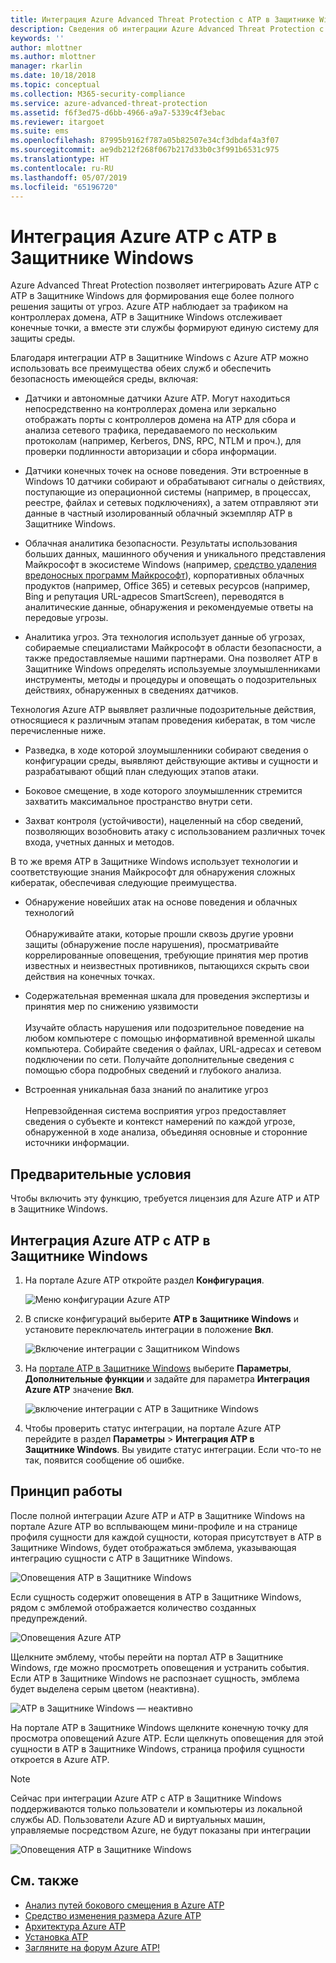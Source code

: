 ```yaml
---
title: Интеграция Azure Advanced Threat Protection с ATP в Защитнике Windows | Документы Майкрософт
description: Сведения об интеграции Azure Advanced Threat Protection с ATP в Защитнике Windows для полной поддержки обнаружения угроз
keywords: ''
author: mlottner
ms.author: mlottner
manager: rkarlin
ms.date: 10/18/2018
ms.topic: conceptual
ms.collection: M365-security-compliance
ms.service: azure-advanced-threat-protection
ms.assetid: f6f3ed75-d6bb-4966-a9a7-5339c4f3ebac
ms.reviewer: itargoet
ms.suite: ems
ms.openlocfilehash: 87995b9162f787a05b82507e34cf3dbdaf4a3f07
ms.sourcegitcommit: ae9db212f268f067b217d33b0c3f991b6531c975
ms.translationtype: HT
ms.contentlocale: ru-RU
ms.lasthandoff: 05/07/2019
ms.locfileid: "65196720"
---
```

# <a name="integrate-azure-atp-with-windows-defender-atp"></a>Интеграция Azure ATP с ATP в Защитнике Windows

Azure Advanced Threat Protection позволяет интегрировать Azure ATP с ATP в Защитнике Windows для формирования еще более полного решения защиты от угроз. Azure ATP наблюдает за трафиком на контроллерах домена, ATP в Защитнике Windows отслеживает конечные точки, а вместе эти службы формируют единую систему для защиты среды.

Благодаря интеграции ATP в Защитнике Windows с Azure ATP можно использовать все преимущества обеих служб и обеспечить безопасность имеющейся среды, включая:

- Датчики и автономные датчики Azure ATP. Могут находиться непосредственно на контроллерах домена или зеркально отображать порты с контроллеров домена на ATP для сбора и анализа сетевого трафика, передаваемого по нескольким протоколам (например, Kerberos, DNS, RPC, NTLM и проч.), для проверки подлинности авторизации и сбора информации. 

-   Датчики конечных точек на основе поведения. Эти встроенные в Windows 10 датчики собирают и обрабатывают сигналы о действиях, поступающие из операционной системы (например, в процессах, реестре, файлах и сетевых подключениях), а затем отправляют эти данные в частный изолированный облачный экземпляр ATP в Защитнике Windows.

- Облачная аналитика безопасности. Результаты использования больших данных, машинного обучения и уникального представления Майкрософт в экосистеме Windows (например, [средство удаления вредоносных программ Майкрософт](https://www.microsoft.com/download/malicious-software-removal-tool-details.aspx)), корпоративных облачных продуктов (например, Office 365) и сетевых ресурсов (например, Bing и репутация URL-адресов SmartScreen), переводятся в аналитические данные, обнаружения и рекомендуемые ответы на передовые угрозы.

- Аналитика угроз. Эта технология использует данные об угрозах, собираемые специалистами Майкрософт в области безопасности, а также предоставляемые нашими партнерами. Она позволяет ATP в Защитнике Windows определять используемые злоумышленниками инструменты, методы и процедуры и оповещать о подозрительных действиях, обнаруженных в сведениях датчиков.

Технология Azure ATP выявляет различные подозрительные действия, относящиеся к различным этапам проведения кибератак, в том числе перечисленные ниже.

- Разведка, в ходе которой злоумышленники собирают сведения о конфигурации среды, выявляют действующие активы и сущности и разрабатывают общий план следующих этапов атаки.

- Боковое смещение, в ходе которого злоумышленник стремится захватить максимальное пространство внутри сети.

- Захват контроля (устойчивости), нацеленный на сбор сведений, позволяющих возобновить атаку с использованием различных точек входа, учетных данных и методов.

В то же время ATP в Защитнике Windows использует технологии и соответствующие знания Майкрософт для обнаружения сложных кибератак, обеспечивая следующие преимущества.

- Обнаружение новейших атак на основе поведения и облачных технологий<br></br>Обнаруживайте атаки, которые прошли сквозь другие уровни защиты (обнаружение после нарушения), просматривайте коррелированные оповещения, требующие принятия мер против известных и неизвестных противников, пытающихся скрыть свои действия на конечных точках.

- Содержательная временная шкала для проведения экспертизы и принятия мер по снижению уязвимости<br></br>Изучайте область нарушения или подозрительное поведение на любом компьютере с помощью информативной временной шкалы компьютера. Собирайте сведения о файлах, URL-адресах и сетевом подключении по сети. Получайте дополнительные сведения с помощью сбора подробных сведений и глубокого анализа.

- Встроенная уникальная база знаний по аналитике угроз<br></br>Непревзойденная система восприятия угроз предоставляет сведения о субъекте и контекст намерений по каждой угрозе, обнаруженной в ходе анализа, объединяя основные и сторонние источники информации.

## <a name="prerequisites"></a>Предварительные условия

Чтобы включить эту функцию, требуется лицензия для Azure ATP и ATP в Защитнике Windows. 


## <a name="how-to-integrate-azure-atp-with-windows-defender-atp"></a>Интеграция Azure ATP с ATP в Защитнике Windows

1. На портале Azure ATP откройте раздел **Конфигурация**. 

    ![Меню конфигурации Azure ATP](./media/atp-configuration-wd.png)
2. В списке конфигураций выберите **ATP в Защитнике Windows** и установите переключатель интеграции в положение **Вкл**. 

    ![Включение интеграции с Защитником Windows](./media/enable-integration.png)


3. На [портале ATP в Защитнике Windows](https://securitycenter.windows.com/preferences/advanced) выберите **Параметры**, **Дополнительные функции** и задайте для параметра **Интеграция Azure ATP** значение **Вкл**. 

    ![включение интеграции с ATP в Защитнике Windows](./media/wd-atp-enable.png)

4. Чтобы проверить статус интеграции, на портале Azure ATP перейдите в раздел **Параметры** > **Интеграция ATP в Защитнике Windows**. Вы увидите статус интеграции. Если что-то не так, появится сообщение об ошибке. 

## <a name="how-it-works"></a>Принцип работы

После полной интеграции Azure ATP и ATP в Защитнике Windows на портале Azure ATP во всплывающем мини-профиле и на странице профиля сущности для каждой сущности, которая присутствует в ATP в Защитнике Windows, будет отображаться эмблема, указывающая интеграцию сущности с ATP в Защитнике Windows. 

 ![Оповещения ATP в Защитнике Windows](./media/profile-alerts-wd.png)

Если сущность содержит оповещения в ATP в Защитнике Windows, рядом с эмблемой отображается количество созданных предупреждений.

 ![Оповещения Azure ATP](./media/atp-integrated-wd-icon-alerts.png)

Щелкните эмблему, чтобы перейти на портал ATP в Защитнике Windows, где можно просмотреть оповещения и устранить события. Если ATP в Защитнике Windows не распознает сущность, эмблема будет выделена серым цветом (неактивна). 

 ![ATP в Защитнике Windows — неактивно](./media/wd-grey.png)

На портале ATP в Защитнике Windows щелкните конечную точку для просмотра оповещений Azure ATP. Если щелкнуть оповещения для этой сущности в ATP в Защитнике Windows, страница профиля сущности откроется в Azure ATP. 
 
 > [!NOTE]
 > Сейчас при интеграции Azure ATP с ATP в Защитнике Windows поддерживаются только пользователи и компьютеры из локальной службы AD. Пользователи Azure AD и виртуальных машин, управляемые посредством Azure, не будут показаны при интеграции 

![Оповещения ATP в Защитнике Windows](./media/wd-atp-alerts.png)


## <a name="see-also"></a>См. также

- [Анализ путей бокового смещения в Azure ATP](use-case-lateral-movement-path.md)
- [Средство изменения размера Azure ATP](http://aka.ms/aatpsizingtool)
- [Архитектура Azure ATP](atp-architecture.md)
- [Установка ATP](install-atp-step1.md)
- [Загляните на форум Azure ATP!](https://aka.ms/azureatpcommunity)

